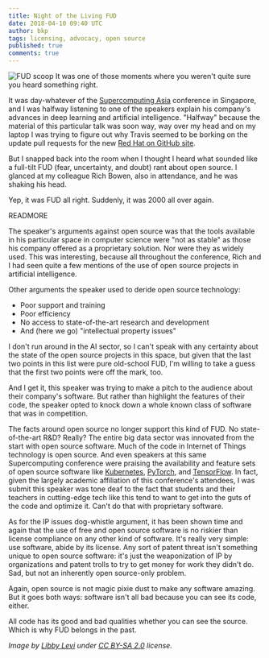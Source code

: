 ```yaml
---
title: Night of the Living FUD
date: 2018-04-10 09:40 UTC
author: bkp
tags: licensing, advocacy, open source
published: true
comments: true
---
```


![FUD scoop](blog/fud.jpg) It was one of those moments where you weren't quite sure you heard something right.

It was day-whatever of the [Supercomputing Asia](https://www.sc-asia.org/) conference in Singapore, and I was halfway listening to one of the speakers explain his company's advances in deep learning and artificial intelligence. "Halfway" because the material of this particular talk was soon way, way over my head and on my laptop I was trying to figure out why Travis seemed to be borking on the update pull requests for the new [Red Hat on GitHub site](https://redhatofficial.github.io/).

But I snapped back into the room when I thought I heard what sounded like a full-tilt FUD (fear, uncertainty, and doubt) rant about open source. I glanced at my colleague Rich Bowen, also in attendance, and he was shaking his head.

Yep, it was FUD all right. Suddenly, it was 2000 all over again.

READMORE

The speaker's arguments against open source was that the tools available in his particular space in computer science were "not as stable" as those his company offered as a proprietary solution. Nor were they as widely used. This was interesting, because all throughout the conference, Rich and I had seen quite a few mentions of the use of open source projects in artificial intelligence.

Other arguments the speaker used to deride open source technology:

* Poor support and training
* Poor efficiency
* No access to state-of-the-art research and development
* And (here we go) "intellectual property issues"

I don't run around in the AI sector, so I can't speak with any certainty about the state of the open source projects in this space, but given that the last two points in this list were pure old-school FUD, I'm willing to take a guess that the first two points were off the mark, too.

And I get it, this speaker was trying to make a pitch to the audience about their company's software. But rather than highlight the features of their code, the speaker opted to knock down a whole known class of software that was in competition.

The facts around open source no longer support this kind of FUD. No state-of-the-art R&D? Really? The entire big data sector was innovated from the start with open source software. Much of the code in Internet of Things technology is open source. And even speakers at this same Supercomputing conference were praising the availability and feature sets of open source software like [Kubernetes](https://kubernetes.io/), [PyTorch](http://pytorch.org/), and [TensorFlow](https://www.tensorflow.org/). In fact, given the largely academic affiliation of this conference's attendees, I was submit this speaker was tone deaf to the fact that students and their teachers in cutting-edge tech like this tend to want to get into the guts of the code and optimize it. Can't do that with proprietary software.

As for the IP issues dog-whistle argument, it has been shown time and again that the use of free and open source software is no riskier than license compliance on any other kind of software. It's really very simple: use software, abide by its license. Any sort of patent threat isn't something unique to open source software: it's just the weaponization of IP by organizations and patent trolls to try to get money for work they didn't do. Sad, but not an inherently open source-only problem.

Again, open source is not magic pixie dust to make any software amazing. But it goes both ways: software isn't all bad because you can see its code, either.

All code has its good and bad qualities whether you can see the source. Which is why FUD belongs in the past.

*Image by [Libby Levi](https://www.flickr.com/photos/opensourceway/4535073892) under [CC BY-SA 2.0](https://creativecommons.org/licenses/by-sa/2.0/) license.*
